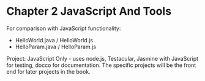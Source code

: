 Chapter 2 JavaScript And Tools
==============================

For comparison with JavaScript functionality:
- HelloWorld.java / HelloWorld.js
- HelloParam.java / HelloParam.js






Project: JavaScript Only - uses node.js, Testacular, Jasmine with JavaScript for testing, docco for documentation.  The specific projects will be the front end for later projects in the book.
